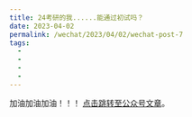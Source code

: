```yaml
---
title: 24考研的我......能通过初试吗？
date: 2023-04-02
permalink: /wechat/2023/04/02/wechat-post-7
tags:
  - 
  - 
  - 
  - 
---
```


加油加油加油！！！ [点击跳转至公众号文章](http://mp.weixin.qq.com/s?__biz=MzkxNjM0MzQ0MQ==&mid=2247485971&idx=1&sn=b01ca3bccca8590292271953cd2ff768&chksm=c15015edf6279cfb2cf825b6e3601237c3636f5c35d78b425b5de5604b76afdf360da13df0b4#rd)。